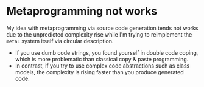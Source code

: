 # Metaprogramming not works

My idea with metaprogramming via source code generation tends not works due to
the unpredicted complexity rise while I'm trying to reimplement the `metaL`
system itself via circular description.

* If you use dumb code strings, you found yourself in double code coping, which
  is more problematic than classical copy & paste programming.
* In contrast, if you try to use complex code abstractions such as class models,
  the complexity is rising faster than you produce generated code.
